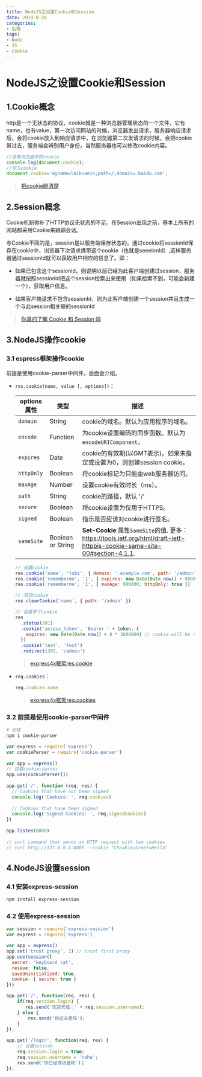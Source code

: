 ```yaml
---
title: NodeJS之设置Cookie和Session
date: 2019-8-28
categories: 
- 后端
tags: 
- Node
- JS
- Cookie
---
```


# NodeJS之设置Cookie和Session

## 1.Cookie概念

http是一个无状态的协议，cookie就是一种浏览器管理状态的一个文件，它有name，也有value，第一次访问网站的时候，浏览器发出请求，服务器响应请求后，会将cookie放入到响应请求中，在浏览器第二次发请求的时候，会把cookie带过去，服务端会辨别用户身份，当然服务器也可以修改cookie内容。

```js
//读取浏览器中的cookie
console.log(document.cookie);
//写入cookie
document.cookie='myname=laihuamin;path=/;domain=.baidu.com';
```



> [把cookie聊清楚](https://juejin.im/post/59d1f59bf265da06700b0934)

## 2.Session概念

Cookie机制弥补了HTTP协议无状态的不足。在Session出现之前，基本上所有的网站都采用Cookie来跟踪会话。

与Cookie不同的是，session是以服务端保存状态的。通过cookie将sessionId保存在cookie中，浏览器下次请求携带这个cookie（也就是seeeionId）,这样服务器通过sessionId就可以获取用户相应的信息了。即：

+ 如果已包含这个sessionId，则说明以前已经为此客户端创建过session，服务器就按照sessionId把这个session检索出来使用（如果检索不到，可能会新建一个），获取用户信息。

+ 如果客户端请求不包含sessionId，则为此客户端创建一个session并且生成一个与此session相关联的sessionId

> [你真的了解 Cookie 和 Session 吗]()

## 3.NodeJS操作cookie

### 3.1 espress框架操作cookie

前提是使用cookie-parser中间件，后面会介绍。

+ `res.cookie(name, value [, options])`：

    | options属性 | 类型              | 描述                                                         |
    | ----------- | ----------------- | ------------------------------------------------------------ |
    | `domain`    | String            | cookie的域名。默认为应用程序的域名。                         |
    | `encode`    | Function          | 为cookie设置编码的同步函数。默认为`encodeURIComponent`。     |
    | `expires`   | Date              | cookie的有效期(以GMT表示)。如果未指定或设置为0，则创建session cookie。 |
    | `httpOnly`  | Boolean           | 将cookie标记为只能由web服务器访问。                          |
    | `maxAge`    | Number            | 设置cookie有效时长（ms）。                                   |
    | `path`      | String            | cookie的路径，默认 '/'                                       |
    | `secure`    | Boolean           | 将cookie设置为仅用于HTTPS。                                  |
    | `signed`    | Boolean           | 指示是否应该对cookie进行签名。                               |
    | `sameSite`  | Boolean or String | **Set-Cookie** 属性`SameSite`的值. 更多：https://tools.ietf.org/html/draft-ietf-httpbis-cookie-same-site-00#section-4.1.1. |

    ```js
    // 设置cookie
    res.cookie('name', 'tobi', { domain: '.example.com', path: '/admin', secure: true })
    res.cookie('rememberme', '1', { expires: new Date(Date.now() + 900000), httpOnly: true })
    res.cookie('rememberme', '1', { maxAge: 900000, httpOnly: true })

    // 清空cookie
    res.clearCookie('name', { path: '/admin' })

    // 设置多个cookie
    res
      .status(201)
      .cookie('access_token', 'Bearer ' + token, {
        expires: new Date(Date.now() + 8 * 3600000) // cookie will be removed after 8 hours
      })
      .cookie('test', 'test')
      .redirect(301, '/admin')
    ```
    
    > [express4x框架res.cookie](https://www.expressjs.com.cn/4x/api.html#res.cookie)
    
    
    
+ `req.cookies`：

    ```js
    req.cookies.name
    ```

    > [express4x框架req.cookies](https://www.expressjs.com.cn/4x/api.html#req.cookies)

### 3.2 前提是使用cookie-parser中间件

```sh
# 安装
npm i cookie-parser
```

```js
var express = require('express')
var cookieParser = require('cookie-parser')
 
var app = express()
// 挂载cookie-parser
app.use(cookieParser())
 
app.get('/', function (req, res) {
  // Cookies that have not been signed
  console.log('Cookies: ', req.cookies)
 
  // Cookies that have been signed
  console.log('Signed Cookies: ', req.signedCookies)
})
 
app.listen(8080)
 
// curl command that sends an HTTP request with two cookies
// curl http://127.0.0.1:8080 --cookie "Cho=Kim;Greet=Hello"
```

## 4.NodeJS设置session

### 4.1 安装express-session

```sh
npm install express-session
```



### 4.2 使用express-session

```js
var session = require('express-session')
var express = require('express')

var app = express()
app.set('trust proxy', 1) // trust first proxy
app.use(session({
  secret: 'keyboard cat',
  resave: false,
  saveUninitialized: true,
  cookie: { secure: true }
}))

app.get('/', function(req, res) {
    if(req.session.login) {
       res.send('欢迎光临：' + req.session.username);
    } else {
        res.send('你还未登陆');
    }
});

app.get('/login', function(req, res) {
    // 设置session
    req.session.login = true;
    req.session.username = 'haha';
    res.send('你已经成功登陆')；
});
```

